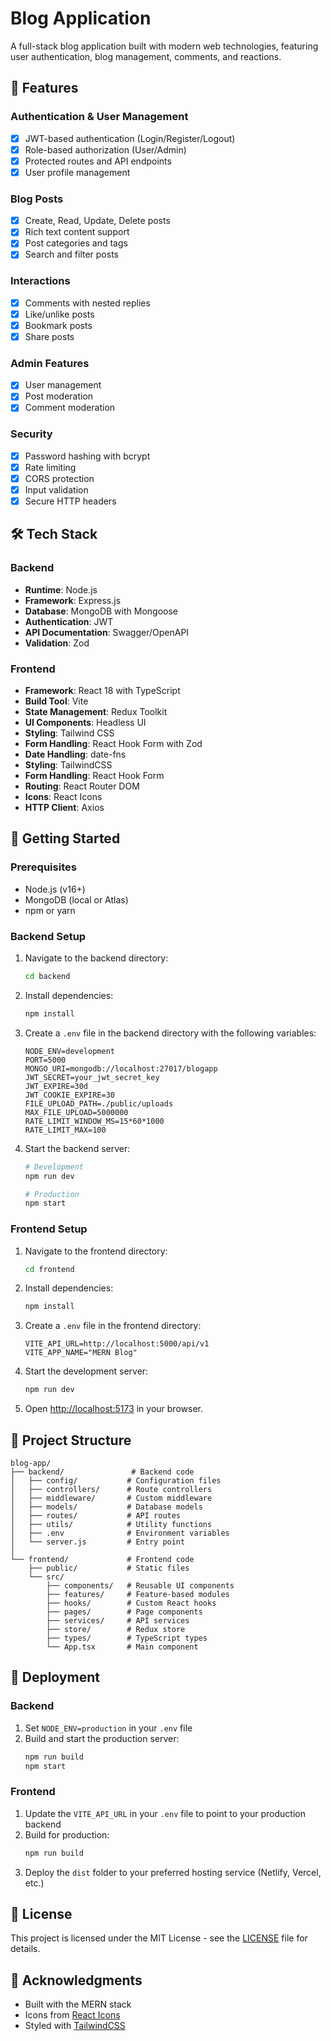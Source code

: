 # Blog Application

A full-stack blog application built with modern web technologies, featuring user authentication, blog management, comments, and reactions.

## 🚀 Features

### Authentication & User Management
- [x] JWT-based authentication (Login/Register/Logout)
- [x] Role-based authorization (User/Admin)
- [x] Protected routes and API endpoints
- [x] User profile management

### Blog Posts
- [x] Create, Read, Update, Delete posts
- [x] Rich text content support
- [x] Post categories and tags
- [x] Search and filter posts

### Interactions
- [x] Comments with nested replies
- [x] Like/unlike posts
- [x] Bookmark posts
- [x] Share posts

### Admin Features
- [x] User management
- [x] Post moderation
- [x] Comment moderation

### Security
- [x] Password hashing with bcrypt
- [x] Rate limiting
- [x] CORS protection
- [x] Input validation
- [x] Secure HTTP headers

## 🛠 Tech Stack

### Backend
- **Runtime**: Node.js
- **Framework**: Express.js
- **Database**: MongoDB with Mongoose
- **Authentication**: JWT
- **API Documentation**: Swagger/OpenAPI
- **Validation**: Zod

### Frontend
- **Framework**: React 18 with TypeScript
- **Build Tool**: Vite
- **State Management**: Redux Toolkit
- **UI Components**: Headless UI
- **Styling**: Tailwind CSS
- **Form Handling**: React Hook Form with Zod
- **Date Handling**: date-fns
- **Styling**: TailwindCSS
- **Form Handling**: React Hook Form
- **Routing**: React Router DOM
- **Icons**: React Icons
- **HTTP Client**: Axios

## 🚀 Getting Started

### Prerequisites
- Node.js (v16+)
- MongoDB (local or Atlas)
- npm or yarn

### Backend Setup

1. Navigate to the backend directory:
   ```bash
   cd backend
   ```

2. Install dependencies:
   ```bash
   npm install
   ```

3. Create a `.env` file in the backend directory with the following variables:
   ```env
   NODE_ENV=development
   PORT=5000
   MONGO_URI=mongodb://localhost:27017/blogapp
   JWT_SECRET=your_jwt_secret_key
   JWT_EXPIRE=30d
   JWT_COOKIE_EXPIRE=30
   FILE_UPLOAD_PATH=./public/uploads
   MAX_FILE_UPLOAD=5000000
   RATE_LIMIT_WINDOW_MS=15*60*1000
   RATE_LIMIT_MAX=100
   ```

4. Start the backend server:
   ```bash
   # Development
   npm run dev
   
   # Production
   npm start
   ```

### Frontend Setup

1. Navigate to the frontend directory:
   ```bash
   cd frontend
   ```

2. Install dependencies:
   ```bash
   npm install
   ```

3. Create a `.env` file in the frontend directory:
   ```env
   VITE_API_URL=http://localhost:5000/api/v1
   VITE_APP_NAME="MERN Blog"
   ```

4. Start the development server:
   ```bash
   npm run dev
   ```

5. Open [http://localhost:5173](http://localhost:5173) in your browser.

## 📂 Project Structure

```
blog-app/
├── backend/               # Backend code
│   ├── config/           # Configuration files
│   ├── controllers/      # Route controllers
│   ├── middleware/       # Custom middleware
│   ├── models/           # Database models
│   ├── routes/           # API routes
│   ├── utils/            # Utility functions
│   ├── .env              # Environment variables
│   └── server.js         # Entry point
│
└── frontend/             # Frontend code
    ├── public/           # Static files
    └── src/
        ├── components/   # Reusable UI components
        ├── features/     # Feature-based modules
        ├── hooks/        # Custom React hooks
        ├── pages/        # Page components
        ├── services/     # API services
        ├── store/        # Redux store
        ├── types/        # TypeScript types
        └── App.tsx       # Main component
```

## 🚀 Deployment

### Backend
1. Set `NODE_ENV=production` in your `.env` file
2. Build and start the production server:
   ```bash
   npm run build
   npm start
   ```

### Frontend
1. Update the `VITE_API_URL` in your `.env` file to point to your production backend
2. Build for production:
   ```bash
   npm run build
   ```
3. Deploy the `dist` folder to your preferred hosting service (Netlify, Vercel, etc.)

## 📝 License

This project is licensed under the MIT License - see the [LICENSE](LICENSE) file for details.

## 🙏 Acknowledgments

- Built with the MERN stack
- Icons from [React Icons](https://react-icons.github.io/react-icons/)
- Styled with [TailwindCSS](https://tailwindcss.com/)
